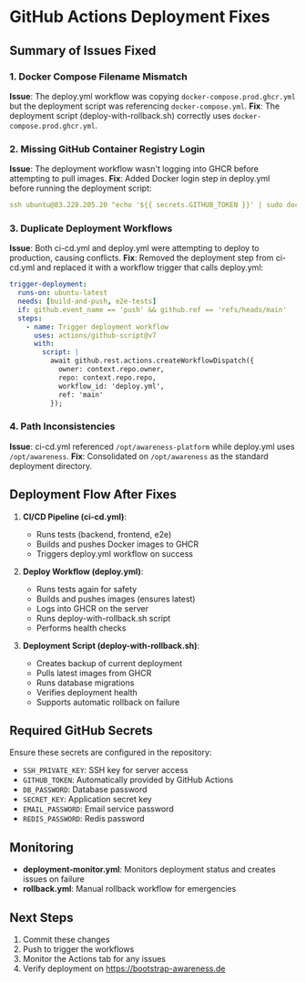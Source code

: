 # GitHub Actions Deployment Fixes

## Summary of Issues Fixed

### 1. Docker Compose Filename Mismatch
**Issue**: The deploy.yml workflow was copying `docker-compose.prod.ghcr.yml` but the deployment script was referencing `docker-compose.yml`.
**Fix**: The deployment script (deploy-with-rollback.sh) correctly uses `docker-compose.prod.ghcr.yml`.

### 2. Missing GitHub Container Registry Login
**Issue**: The deployment workflow wasn't logging into GHCR before attempting to pull images.
**Fix**: Added Docker login step in deploy.yml before running the deployment script:
```yaml
ssh ubuntu@83.228.205.20 "echo '${{ secrets.GITHUB_TOKEN }}' | sudo docker login ghcr.io -u ${{ github.actor }} --password-stdin"
```

### 3. Duplicate Deployment Workflows
**Issue**: Both ci-cd.yml and deploy.yml were attempting to deploy to production, causing conflicts.
**Fix**: Removed the deployment step from ci-cd.yml and replaced it with a workflow trigger that calls deploy.yml:
```yaml
trigger-deployment:
  runs-on: ubuntu-latest
  needs: [build-and-push, e2e-tests]
  if: github.event_name == 'push' && github.ref == 'refs/heads/main'
  steps:
    - name: Trigger deployment workflow
      uses: actions/github-script@v7
      with:
        script: |
          await github.rest.actions.createWorkflowDispatch({
            owner: context.repo.owner,
            repo: context.repo.repo,
            workflow_id: 'deploy.yml',
            ref: 'main'
          });
```

### 4. Path Inconsistencies
**Issue**: ci-cd.yml referenced `/opt/awareness-platform` while deploy.yml uses `/opt/awareness`.
**Fix**: Consolidated on `/opt/awareness` as the standard deployment directory.

## Deployment Flow After Fixes

1. **CI/CD Pipeline (ci-cd.yml)**:
   - Runs tests (backend, frontend, e2e)
   - Builds and pushes Docker images to GHCR
   - Triggers deploy.yml workflow on success

2. **Deploy Workflow (deploy.yml)**:
   - Runs tests again for safety
   - Builds and pushes images (ensures latest)
   - Logs into GHCR on the server
   - Runs deploy-with-rollback.sh script
   - Performs health checks

3. **Deployment Script (deploy-with-rollback.sh)**:
   - Creates backup of current deployment
   - Pulls latest images from GHCR
   - Runs database migrations
   - Verifies deployment health
   - Supports automatic rollback on failure

## Required GitHub Secrets

Ensure these secrets are configured in the repository:
- `SSH_PRIVATE_KEY`: SSH key for server access
- `GITHUB_TOKEN`: Automatically provided by GitHub Actions
- `DB_PASSWORD`: Database password
- `SECRET_KEY`: Application secret key
- `EMAIL_PASSWORD`: Email service password
- `REDIS_PASSWORD`: Redis password

## Monitoring

- **deployment-monitor.yml**: Monitors deployment status and creates issues on failure
- **rollback.yml**: Manual rollback workflow for emergencies

## Next Steps

1. Commit these changes
2. Push to trigger the workflows
3. Monitor the Actions tab for any issues
4. Verify deployment on https://bootstrap-awareness.de